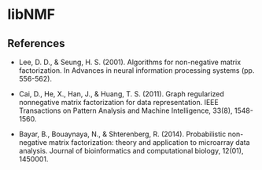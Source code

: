 # libNMF

## References

* Lee, D. D., & Seung, H. S. (2001). Algorithms for non-negative matrix factorization. In Advances in neural information processing systems (pp. 556-562).

* Cai, D., He, X., Han, J., & Huang, T. S. (2011). Graph regularized nonnegative matrix factorization for data representation. IEEE Transactions on Pattern Analysis and Machine Intelligence, 33(8), 1548-1560.

*  Bayar, B., Bouaynaya, N., & Shterenberg, R. (2014). Probabilistic non-negative matrix factorization: theory and application to microarray data analysis. Journal of bioinformatics and computational biology, 12(01), 1450001.